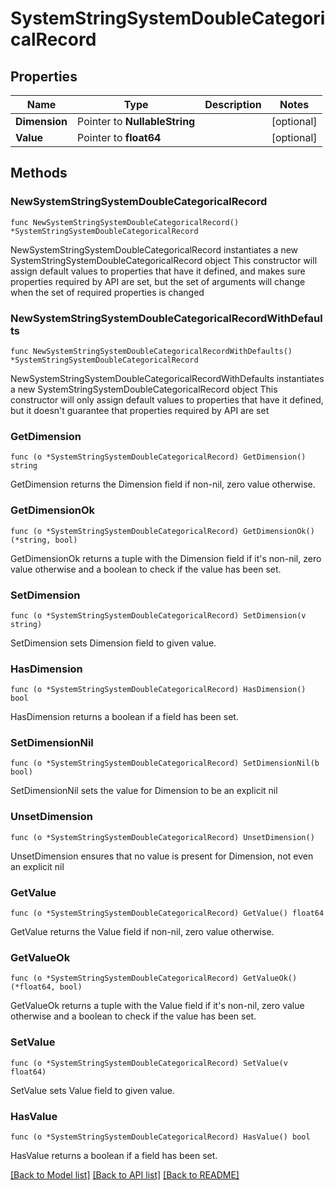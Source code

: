 # SystemStringSystemDoubleCategoricalRecord

## Properties

Name | Type | Description | Notes
------------ | ------------- | ------------- | -------------
**Dimension** | Pointer to **NullableString** |  | [optional] 
**Value** | Pointer to **float64** |  | [optional] 

## Methods

### NewSystemStringSystemDoubleCategoricalRecord

`func NewSystemStringSystemDoubleCategoricalRecord() *SystemStringSystemDoubleCategoricalRecord`

NewSystemStringSystemDoubleCategoricalRecord instantiates a new SystemStringSystemDoubleCategoricalRecord object
This constructor will assign default values to properties that have it defined,
and makes sure properties required by API are set, but the set of arguments
will change when the set of required properties is changed

### NewSystemStringSystemDoubleCategoricalRecordWithDefaults

`func NewSystemStringSystemDoubleCategoricalRecordWithDefaults() *SystemStringSystemDoubleCategoricalRecord`

NewSystemStringSystemDoubleCategoricalRecordWithDefaults instantiates a new SystemStringSystemDoubleCategoricalRecord object
This constructor will only assign default values to properties that have it defined,
but it doesn't guarantee that properties required by API are set

### GetDimension

`func (o *SystemStringSystemDoubleCategoricalRecord) GetDimension() string`

GetDimension returns the Dimension field if non-nil, zero value otherwise.

### GetDimensionOk

`func (o *SystemStringSystemDoubleCategoricalRecord) GetDimensionOk() (*string, bool)`

GetDimensionOk returns a tuple with the Dimension field if it's non-nil, zero value otherwise
and a boolean to check if the value has been set.

### SetDimension

`func (o *SystemStringSystemDoubleCategoricalRecord) SetDimension(v string)`

SetDimension sets Dimension field to given value.

### HasDimension

`func (o *SystemStringSystemDoubleCategoricalRecord) HasDimension() bool`

HasDimension returns a boolean if a field has been set.

### SetDimensionNil

`func (o *SystemStringSystemDoubleCategoricalRecord) SetDimensionNil(b bool)`

 SetDimensionNil sets the value for Dimension to be an explicit nil

### UnsetDimension
`func (o *SystemStringSystemDoubleCategoricalRecord) UnsetDimension()`

UnsetDimension ensures that no value is present for Dimension, not even an explicit nil
### GetValue

`func (o *SystemStringSystemDoubleCategoricalRecord) GetValue() float64`

GetValue returns the Value field if non-nil, zero value otherwise.

### GetValueOk

`func (o *SystemStringSystemDoubleCategoricalRecord) GetValueOk() (*float64, bool)`

GetValueOk returns a tuple with the Value field if it's non-nil, zero value otherwise
and a boolean to check if the value has been set.

### SetValue

`func (o *SystemStringSystemDoubleCategoricalRecord) SetValue(v float64)`

SetValue sets Value field to given value.

### HasValue

`func (o *SystemStringSystemDoubleCategoricalRecord) HasValue() bool`

HasValue returns a boolean if a field has been set.


[[Back to Model list]](../README.md#documentation-for-models) [[Back to API list]](../README.md#documentation-for-api-endpoints) [[Back to README]](../README.md)


